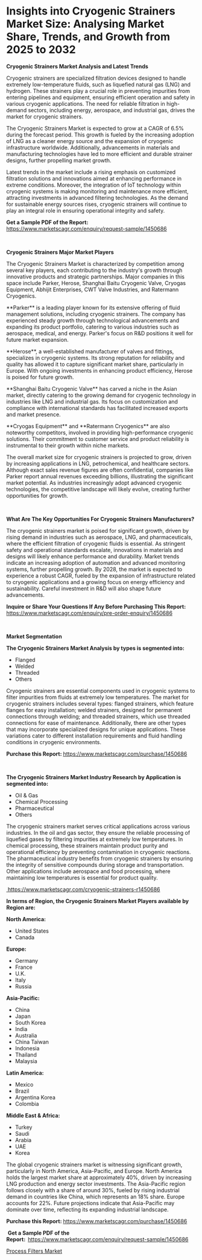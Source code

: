 <p><h1>Insights into Cryogenic Strainers Market Size: Analysing Market Share, Trends, and Growth from 2025 to 2032</h1></p><p><strong>Cryogenic Strainers Market Analysis and Latest Trends</strong></p>
<p><p>Cryogenic strainers are specialized filtration devices designed to handle extremely low-temperature fluids, such as liquefied natural gas (LNG) and hydrogen. These strainers play a crucial role in preventing impurities from entering pipelines and equipment, ensuring efficient operation and safety in various cryogenic applications. The need for reliable filtration in high-demand sectors, including energy, aerospace, and industrial gas, drives the market for cryogenic strainers.</p><p>The Cryogenic Strainers Market is expected to grow at a CAGR of 6.5% during the forecast period. This growth is fueled by the increasing adoption of LNG as a cleaner energy source and the expansion of cryogenic infrastructure worldwide. Additionally, advancements in materials and manufacturing technologies have led to more efficient and durable strainer designs, further propelling market growth.</p><p>Latest trends in the market include a rising emphasis on customized filtration solutions and innovations aimed at enhancing performance in extreme conditions. Moreover, the integration of IoT technology within cryogenic systems is making monitoring and maintenance more efficient, attracting investments in advanced filtering technologies. As the demand for sustainable energy sources rises, cryogenic strainers will continue to play an integral role in ensuring operational integrity and safety.</p></p>
<p><strong>Get a Sample PDF of the Report:&nbsp;</strong> <a href="https://www.marketscagr.com/enquiry/request-sample/1450686?utm_campaign=1886&utm_medium=2&utm_source=Github&utm_content=ia&utm_term=22022025&utm_id=cryogenic-strainers">https://www.marketscagr.com/enquiry/request-sample/1450686</a></p>
<p>&nbsp;</p>
<p><strong>Cryogenic Strainers Major Market Players</strong></p>
<p><p>The Cryogenic Strainers Market is characterized by competition among several key players, each contributing to the industry's growth through innovative products and strategic partnerships. Major companies in this space include Parker, Herose, Shanghai Baitu Cryogenic Valve, Cryogas Equipment, Abhijit Enterprises, CWT Valve Industries, and Ratermann Cryogenics.</p><p>**Parker** is a leading player known for its extensive offering of fluid management solutions, including cryogenic strainers. The company has experienced steady growth through technological advancements and expanding its product portfolio, catering to various industries such as aerospace, medical, and energy. Parker's focus on R&D positions it well for future market expansion.</p><p>**Herose**, a well-established manufacturer of valves and fittings, specializes in cryogenic systems. Its strong reputation for reliability and quality has allowed it to capture significant market share, particularly in Europe. With ongoing investments in enhancing product efficiency, Herose is poised for future growth.</p><p>**Shanghai Baitu Cryogenic Valve** has carved a niche in the Asian market, directly catering to the growing demand for cryogenic technology in industries like LNG and industrial gas. Its focus on customization and compliance with international standards has facilitated increased exports and market presence.</p><p>**Cryogas Equipment** and **Ratermann Cryogenics** are also noteworthy competitors, involved in providing high-performance cryogenic solutions. Their commitment to customer service and product reliability is instrumental to their growth within niche markets.</p><p>The overall market size for cryogenic strainers is projected to grow, driven by increasing applications in LNG, petrochemical, and healthcare sectors. Although exact sales revenue figures are often confidential, companies like Parker report annual revenues exceeding billions, illustrating the significant market potential. As industries increasingly adopt advanced cryogenic technologies, the competitive landscape will likely evolve, creating further opportunities for growth.</p></p>
<p>&nbsp;</p>
<p><strong>What Are The Key Opportunities For Cryogenic Strainers Manufacturers?</strong></p>
<p><p>The cryogenic strainers market is poised for significant growth, driven by rising demand in industries such as aerospace, LNG, and pharmaceuticals, where the efficient filtration of cryogenic fluids is essential. As stringent safety and operational standards escalate, innovations in materials and designs will likely enhance performance and durability. Market trends indicate an increasing adoption of automation and advanced monitoring systems, further propelling growth. By 2028, the market is expected to experience a robust CAGR, fueled by the expansion of infrastructure related to cryogenic applications and a growing focus on energy efficiency and sustainability. Careful investment in R&D will also shape future advancements.</p></p>
<p><strong>Inquire or Share Your Questions If Any Before Purchasing This Report:</strong> <a href="https://www.marketscagr.com/enquiry/pre-order-enquiry/1450686?utm_campaign=1886&utm_medium=2&utm_source=Github&utm_content=ia&utm_term=22022025&utm_id=cryogenic-strainers">https://www.marketscagr.com/enquiry/pre-order-enquiry/1450686</a></p>
<p>&nbsp;</p>
<p><strong>Market Segmentation</strong></p>
<p><strong>The Cryogenic Strainers Market Analysis by types is segmented into:</strong></p>
<p><ul><li>Flanged</li><li>Welded</li><li>Threaded</li><li>Others</li></ul></p>
<p><p>Cryogenic strainers are essential components used in cryogenic systems to filter impurities from fluids at extremely low temperatures. The market for cryogenic strainers includes several types: flanged strainers, which feature flanges for easy installation; welded strainers, designed for permanent connections through welding; and threaded strainers, which use threaded connections for ease of maintenance. Additionally, there are other types that may incorporate specialized designs for unique applications. These variations cater to different installation requirements and fluid handling conditions in cryogenic environments.</p></p>
<p><strong>Purchase this Report:&nbsp;</strong><a href="https://www.marketscagr.com/purchase/1450686?utm_campaign=1886&utm_medium=2&utm_source=Github&utm_content=ia&utm_term=22022025&utm_id=cryogenic-strainers">https://www.marketscagr.com/purchase/1450686</a></p>
<p>&nbsp;</p>
<p><strong>The Cryogenic Strainers Market Industry Research by Application is segmented into:</strong></p>
<p><ul><li>Oil & Gas</li><li>Chemical Processing</li><li>Pharmaceutical</li><li>Others</li></ul></p>
<p><p>The cryogenic strainers market serves critical applications across various industries. In the oil and gas sector, they ensure the reliable processing of liquefied gases by filtering impurities at extremely low temperatures. In chemical processing, these strainers maintain product purity and operational efficiency by preventing contamination in cryogenic reactions. The pharmaceutical industry benefits from cryogenic strainers by ensuring the integrity of sensitive compounds during storage and transportation. Other applications include aerospace and food processing, where maintaining low temperatures is essential for product quality.</p></p>
<p><a href="https://www.marketscagr.com/cryogenic-strainers-r1450686?utm_campaign=1886&utm_medium=2&utm_source=Github&utm_content=ia&utm_term=22022025&utm_id=cryogenic-strainers">&nbsp;https://www.marketscagr.com/cryogenic-strainers-r1450686</a></p>
<p><strong>In terms of Region, the Cryogenic Strainers Market Players available by Region are:</strong></p>
<p>
    <p> <strong> North America: </strong>
        <ul>
            <li>United States</li>
            <li>Canada</li>
        </ul>
        </p> 
    <p> <strong> Europe: </strong>
        <ul>
            <li>Germany</li>
            <li>France</li>
            <li>U.K.</li>
            <li>Italy</li>
            <li>Russia</li>
        </ul>
        </p> 
    <p> <strong> Asia-Pacific: </strong>
        <ul>
            <li>China</li>
            <li>Japan</li>
            <li>South Korea</li>
            <li>India</li>
            <li>Australia</li>
            <li>China Taiwan</li>
            <li>Indonesia</li>
            <li>Thailand</li>
            <li>Malaysia</li>
        </ul>
        </p> 
    <p> <strong> Latin America: </strong>
        <ul>
            <li>Mexico</li>
            <li>Brazil</li>
            <li>Argentina Korea</li>
            <li>Colombia</li>
        </ul>
        </p> 
    <p> <strong> Middle East & Africa: </strong>
        <ul>
            <li>Turkey</li>
            <li>Saudi</li>
            <li>Arabia</li>
            <li>UAE</li>
            <li>Korea</li>
        </ul>
    </p>
    </p>
<p><p>The global cryogenic strainers market is witnessing significant growth, particularly in North America, Asia-Pacific, and Europe. North America holds the largest market share at approximately 40%, driven by increasing LNG production and energy sector investments. The Asia-Pacific region follows closely with a share of around 30%, fueled by rising industrial demand in countries like China, which represents an 18% share. Europe accounts for 22%. Future projections indicate that Asia-Pacific may dominate over time, reflecting its expanding industrial landscape.</p></p>
<p><strong>Purchase this Report: </strong><a href="https://www.marketscagr.com/purchase/1450686?utm_campaign=1886&utm_medium=2&utm_source=Github&utm_content=ia&utm_term=22022025&utm_id=cryogenic-strainers">https://www.marketscagr.com/purchase/1450686</a></p>
<p>&nbsp;<strong>Get a Sample PDF of the Report:&nbsp;&nbsp;</strong><a href="https://www.marketscagr.com/enquiry/request-sample/1450686?utm_campaign=1886&utm_medium=2&utm_source=Github&utm_content=ia&utm_term=22022025&utm_id=cryogenic-strainers">https://www.marketscagr.com/enquiry/request-sample/1450686</a></p>
<p><strong></strong></p>
<p><p><a href="https://github.com/luckyshygirl/Market-Research-Report-List-7/blob/main/process-filters-market.md?utm_campaign=1886&utm_medium=2&utm_source=Github&utm_content=ia&utm_term=22022025&utm_id=cryogenic-strainers">Process Filters Market</a></p></p>